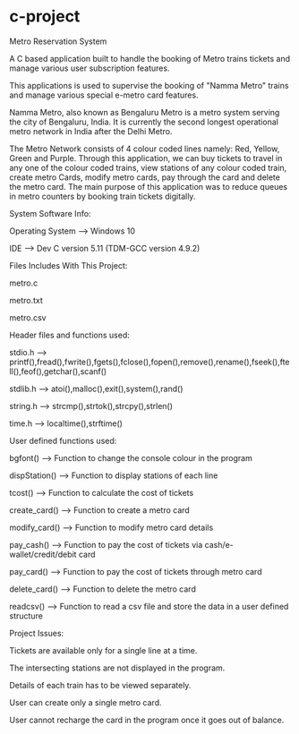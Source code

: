 # c-project
Metro Reservation System

A C based application built to handle the booking of Metro trains tickets and manage various user subscription features.

This applications is used to supervise the booking of "Namma Metro" trains and manage various special e-metro card features.

Namma Metro, also known as Bengaluru Metro is a metro system serving the city of Bengaluru, India. It is currently the second 
longest operational metro network in India after the Delhi Metro. 

The Metro Network consists of 4 colour coded lines namely: Red, Yellow, Green and Purple.
Through this application, we can buy tickets to travel in any one of the colour coded trains, view stations of any colour coded
train, create metro Cards, modify metro cards, pay through the card and delete the metro card.
The main purpose of this application was to reduce queues in metro counters by booking train tickets digitally. 


System Software Info:

Operating System --> Windows 10 

IDE --> Dev C version 5.11 (TDM-GCC version 4.9.2)


Files Includes With This Project:

metro.c

metro.txt

metro.csv


Header files and functions used:

stdio.h --> printf(),fread(),fwrite(),fgets(),fclose(),fopen(),remove(),rename(),fseek(),ftell(),feof(),getchar(),scanf()

stdlib.h --> atoi(),malloc(),exit(),system(),rand()

string.h --> strcmp(),strtok(),strcpy(),strlen()

time.h --> localtime(),strftime()


User defined functions used:

bgfont() --> Function to change the console colour in the program

dispStation() --> Function to display stations of each line

tcost() --> Function to calculate the cost of tickets

create_card() --> Function to create a metro card

modify_card() --> Function to modify metro card details

pay_cash() --> Function to pay the cost of tickets via cash/e-wallet/credit/debit card

pay_card() --> Function to pay the cost of tickets through metro card 

delete_card() --> Function to delete the metro card

readcsv() --> Function to read a csv file and store the data in a user defined structure


Project Issues:

Tickets are available only for a single line at a time.

The intersecting stations are not displayed in the program.

Details of each train has to be viewed separately.

User can create only a single metro card. 

User cannot recharge the card in the program once it goes out of balance.   
